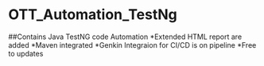 # OTT_Automation_TestNg

 ##Contains Java TestNG code Automation 
 *Extended HTML report are added
 *Maven integrated
 *Genkin Integraion for CI/CD is on pipeline
 *Free to updates



